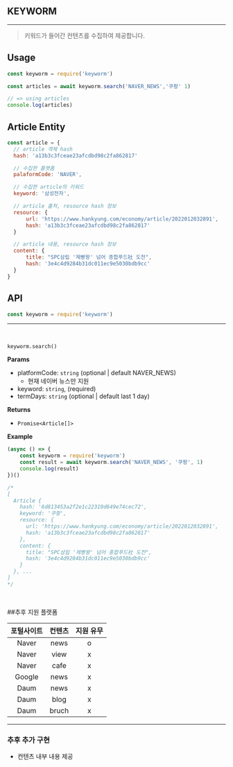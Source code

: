## KEYWORM
---
> 키워드가 들어간 컨텐츠를 수집하여 제공합니다. 

## Usage
```js
const keyworm = require('keyworm')

const articles = await keyworm.search('NAVER_NEWS','쿠팡' 1)

// => using articles
console.log(articles)
```

## Article Entity
``` js
const article = {
  // article 객체 hash
  hash: 'a13b3c3fceae23afcdbd98c2fa862817'

  // 수집한 플랫폼 
  palaformCode: 'NAVER',

  // 수집한 article의 키워드
  keyword: '삼성전자',

  // article 출처, resource hash 정보
  resource: {
      url: 'https://www.hankyung.com/economy/article/2022012032891',
      hash: 'a13b3c3fceae23afcdbd98c2fa862817'
  }

  // article 내용, resource hash 정보 
  content: {
      title: "SPC삼립 '제빵왕' 넘어 종합푸드社 도전",
      hash: '3e4c4d9284b31dc011ec9e5030bdb9cc'
  }  
}
```


## API
```js
const keyworm = require('keyworm')
```
---------------------------------
</br>


`keyworm.search()`

__Params__ 
* platformCode: `string` (optional | default NAVER_NEWS)
  * 현재 네이버 뉴스만 지원
* keyword: `string`, (required)
* termDays: `string` (optional | default last 1 day)

__Returns__ 
* `Promise<Article[]>`

__Example__
```js
(async () => {
    const keyworm = require('keyworm')
    const result = await keyworm.search('NAVER_NEWS', '쿠팡', 1)
    console.log(result)
})()

/*
[
  Article {
    hash: '6d813453a2f2e1c22310d649e74cec72',
    keyword: '쿠팡',
    resource: {
      url: 'https://www.hankyung.com/economy/article/2022012032891',
      hash: 'a13b3c3fceae23afcdbd98c2fa862817'
    },
    content: {
      title: "SPC삼립 '제빵왕' 넘어 종합푸드社 도전",
      hash: '3e4c4d9284b31dc011ec9e5030bdb9cc'
    }
  }, ...
]
*/

```
</br>

##추후 지원 플랫폼

|**포털사이트**|**컨텐츠**|**지원 유무**|
|:-------:|:-----:|:-------:|
| Naver | news | o |
| Naver | view | x |
| Naver | cafe | x |
| Google | news | x |
| Daum | news | x |
| Daum | blog | x |
| Daum | bruch | x |


---------------------------------

### 추후 추가 구현
* 컨텐츠 내부 내용 제공
